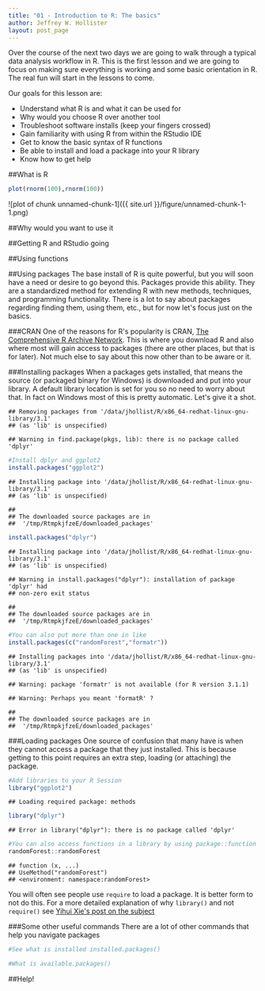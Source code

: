```yaml
---
title: "01 - Introduction to R: The basics"
author: Jeffrey W. Hollister
layout: post_page
---
```


Over the course of the next two days we are going to walk through a typical data analysis workflow in R.  This is the first lesson and we are going to focus on making sure everything is working and some basic orientation in R.  The real fun will start in the lessons to come.  

Our goals for this lesson are:

- Understand what R is and what it can be used for
- Why would you choose R over another tool
- Troubleshoot software installs (keep your fingers crossed)
- Gain familiarity with using R from within the RStudio IDE
- Get to know the basic syntax of R functions
- Be able to install and load a package into your R library
- Know how to get help

##What is R

```r
plot(rnorm(100),rnorm(100))
```

![plot of chunk unnamed-chunk-1]({{ site.url }}/figure/unnamed-chunk-1-1.png) 

##Why would you want to use it

##Getting R and RStudio going

##Using functions

##Using packages
The base install of R is quite powerful, but you will soon have a need or desire to go beyond this.  Packages provide this ability.  They are a standardized method for extending R with new methods, techniques, and programming functionality.  There is a lot to say about packages regarding finding them, using them, etc., but for now let's focus just on the basics.  

###CRAN
One of the reasons for R's popularity is CRAN, [The Comprehensive R Archive Network](http://cran.r-project.org/).  This is where you download R and also where most will gain access to packages (there are other places, but that is for later).  Not much else to say about this now other than to be aware or it.

###Installing packages
When a packages gets installed, that means the source (or packaged binary for Windows) is downloaded and put into your library.  A default library location is set for you so no need to worry about that.  In fact on Windows most of this is pretty automatic.  Let's give it a shot.


```
## Removing packages from '/data/jhollist/R/x86_64-redhat-linux-gnu-library/3.1'
## (as 'lib' is unspecified)
```

```
## Warning in find.package(pkgs, lib): there is no package called 'dplyr'
```



```r
#Install dplyr and ggplot2
install.packages("ggplot2")
```

```
## Installing package into '/data/jhollist/R/x86_64-redhat-linux-gnu-library/3.1'
## (as 'lib' is unspecified)
```

```
## 
## The downloaded source packages are in
## 	'/tmp/RtmpkjfzeE/downloaded_packages'
```

```r
install.packages("dplyr")
```

```
## Installing package into '/data/jhollist/R/x86_64-redhat-linux-gnu-library/3.1'
## (as 'lib' is unspecified)
```

```
## Warning in install.packages("dplyr"): installation of package 'dplyr' had
## non-zero exit status
```

```
## 
## The downloaded source packages are in
## 	'/tmp/RtmpkjfzeE/downloaded_packages'
```

```r
#You can also put more than one in like
install.packages(c("randomForest","formatr"))
```

```
## Installing packages into '/data/jhollist/R/x86_64-redhat-linux-gnu-library/3.1'
## (as 'lib' is unspecified)
```

```
## Warning: package 'formatr' is not available (for R version 3.1.1)
```

```
## Warning: Perhaps you meant 'formatR' ?
```

```
## 
## The downloaded source packages are in
## 	'/tmp/RtmpkjfzeE/downloaded_packages'
```

###Loading packages
One source of confusion that many have is when they cannot access a package that they just installed. This is because getting to this point requires an extra step, loading (or attaching) the package.   


```r
#Add libraries to your R Session
library("ggplot2")
```

```
## Loading required package: methods
```

```r
library("dplyr")
```

```
## Error in library("dplyr"): there is no package called 'dplyr'
```

```r
#You can also access functions in a library by using package::function
randomForest::randomForest
```

```
## function (x, ...) 
## UseMethod("randomForest")
## <environment: namespace:randomForest>
```

You will often see people use `require` to load a package. It is better form to not do this. For a more detailed explanation of why `library()` and not `require()` see [Yihui Xie's post on the subject](http://yihui.name/en/2014/07/library-vs-require/.)

###Some other useful commands
There are a lot of other commands that help you navigate packages


```r
#See what is installed installed.packages()

#What is available.packages()
```

##Help!
